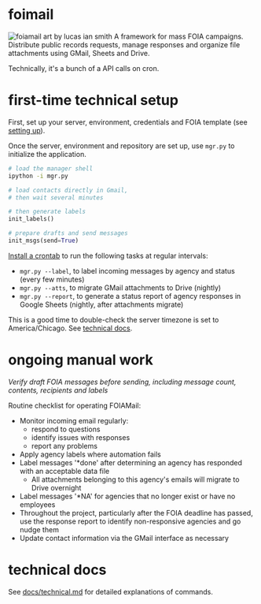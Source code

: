 # foimail
![foiamail art by lucas ian smith](https://github.com/bettergov/foiamail/blob/master/IMG_0441_01.jpg)
A framework for mass FOIA campaigns. Distribute public records requests, manage responses and organize file attachments using GMail, Sheets and Drive.

Technically, it's a bunch of a API calls on cron.

# first-time technical setup
First, set up your server, environment, credentials and FOIA template (see [setting up](docs/setting-up.md)).

Once the server, environment and repository are set up, use `mgr.py` to initialize the application.

```bash
# load the manager shell
ipython -i mgr.py
```

```python
# load contacts directly in Gmail,
# then wait several minutes

# then generate labels
init_labels()

# prepare drafts and send messages
init_msgs(send=True)
```

[Install a crontab](http://www.ubuntututorials.com/use-crontab-ubuntu/) to run the following tasks at regular intervals:
- `mgr.py --label`, to label incoming messages by agency and status (every few minutes)
- `mgr.py --atts`, to migrate GMail attachments to Drive (nightly)
- `mgr.py --report`, to generate a status report of agency responses in Google Sheets (nightly, after attachments migrate)

This is a good time to double-check the server timezone is set to America/Chicago. See [technical docs](docs/technical.md).

# ongoing manual work
_Verify draft FOIA messages before sending, including message count, contents, recipients and labels_  

Routine checklist for operating FOIAMail:
- Monitor incoming email regularly:
  - respond to questions 
  - identify issues with responses
  - report any problems
- Apply agency labels where automation fails
- Label messages '\*done' after determining an agency has responded with an acceptable data file
  - All attachments belonging to this agency's emails will migrate to Drive overnight
- Label messages '\*NA' for agencies that no longer exist or have no employees
- Throughout the project, particularly after the FOIA deadline has passed, use the response report to identify non-responsive agencies and go nudge them
- Update contact information via the GMail interface as necessary

# technical docs
See [docs/technical.md](docs/technical.md) for detailed explanations of commands.
